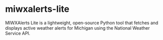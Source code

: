 # miwxalerts-lite
MIWXAlerts Lite is a lightweight, open-source Python tool that fetches and displays active weather alerts for Michigan using the National Weather Service API.
